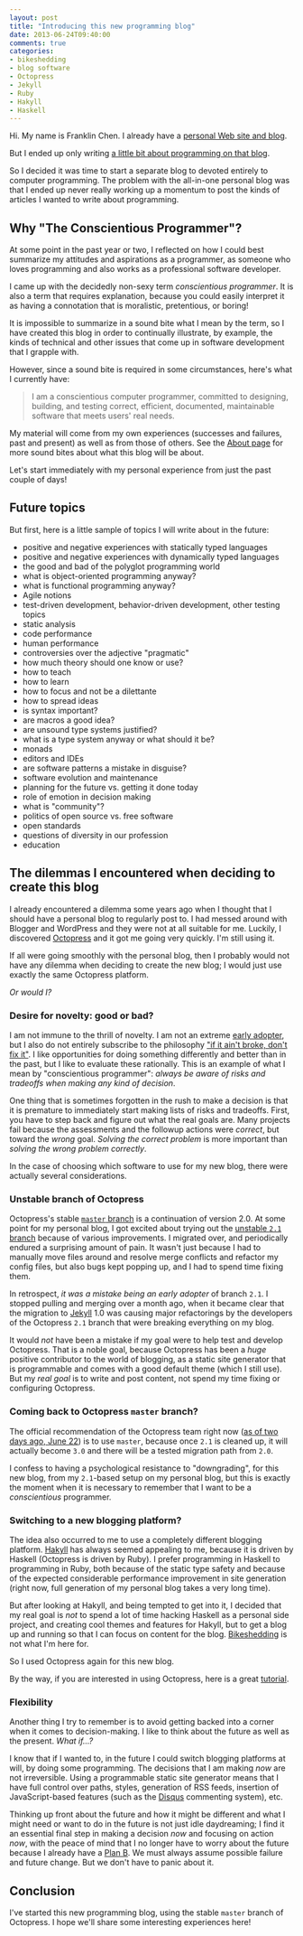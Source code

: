 ```yaml
---
layout: post
title: "Introducing this new programming blog"
date: 2013-06-24T09:40:00
comments: true
categories: 
- bikeshedding
- blog software
- Octopress
- Jekyll
- Ruby
- Hakyll
- Haskell
---
```

Hi. My name is Franklin Chen. I already have a [personal Web site and blog](http://franklinchen.com/).

But I ended up only writing [a little bit about programming on that blog](http://franklinchen.com/blog/categories/programming/).

So I decided it was time to start a separate blog to devoted entirely to computer programming. The problem with the all-in-one personal blog was that I ended up never really working up a momentum to post the kinds of articles I wanted to write about programming.

## Why "The Conscientious Programmer"?

At some point in the past year or two, I reflected on how I could best summarize my attitudes and aspirations as a programmer, as someone who loves programming and also works as a professional software developer.

I came up with the decidedly non-sexy term *conscientious programmer*. It is also a term that requires explanation, because you could easily interpret it as having a connotation that is moralistic, pretentious, or boring!

It is impossible to summarize in a sound bite what I mean by the term, so I have created this blog in order to continually illustrate, by example, the kinds of technical and other issues that come up in software development that I grapple with.

However, since a sound bite is required in some circumstances, here's what I currently have:

<blockquote>
I am a conscientious computer programmer, committed to designing, building, and testing correct, efficient, documented, maintainable software that meets users' real needs.
</blockquote>

My material will come from my own experiences (successes and failures, past and present) as well as from those of others. See the [About page](/about/) for more sound bites about what this blog will be about.

Let's start immediately with my personal experience from just the past couple of days!

## Future topics

But first, here is a little sample of topics I will write about in the future:

- positive and negative experiences with statically typed languages
- positive and negative experiences with dynamically typed languages
- the good and bad of the polyglot programming world
- what is object-oriented programming anyway?
- what is functional programming anyway?
- Agile notions
- test-driven development, behavior-driven development, other testing topics
- static analysis
- code performance
- human performance
- controversies over the adjective "pragmatic"
- how much theory should one know or use?
- how to teach
- how to learn
- how to focus and not be a dilettante
- how to spread ideas
- is syntax important?
- are macros a good idea?
- are unsound type systems justified?
- what is a type system anyway or what should it be?
- monads
- editors and IDEs
- are software patterns a mistake in disguise?
- software evolution and maintenance
- planning for the future vs. getting it done today
- role of emotion in decision making
- what is "community"?
- politics of open source vs. free software
- open standards
- questions of diversity in our profession
- education

## The dilemmas I encountered when deciding to create this blog

I already encountered a dilemma some years ago when I thought that I should have a personal blog to regularly post to. I had messed around with Blogger and WordPress and they were not at all suitable for me. Luckily, I discovered [Octopress](http://octopress.org/) and it got me going very quickly. I'm still using it.

If all were going smoothly with the personal blog, then I probably would not have any dilemma when deciding to create the new blog; I would just use exactly the same Octopress platform.

*Or would I?*

### Desire for novelty: good or bad?

I am not immune to the thrill of novelty. I am not an extreme [early adopter](http://en.wikipedia.org/wiki/Early_adopter), but I also do not entirely subscribe to the philosophy ["if it ain't broke, don't fix it"](http://en.wiktionary.org/wiki/if_it_ain%27t_broke,_don%27t_fix_it). I like opportunities for doing something differently and better than in the past, but I like to evaluate these rationally. This is an example of what I mean by "conscientious programmer": *always be aware of risks and tradeoffs when making any kind of decision*.

One thing that is sometimes forgotten in the rush to make a decision is that it is premature to immediately start making lists of risks and tradeoffs. First, you have to step back and figure out what the real goals are. Many projects fail because the assessments and the followup actions were *correct*, but toward the *wrong* goal. *Solving the correct problem* is more important than *solving the wrong problem correctly*.

In the case of choosing which software to use for my new blog, there were actually several considerations.

### Unstable branch of Octopress

Octopress's stable [`master` branch](https://github.com/imathis/octopress) is a continuation of version 2.0. At some point for my personal blog, I got excited about trying out the [unstable `2.1` branch](https://github.com/imathis/octopress/tree/2.1) because of various improvements. I migrated over, and periodically endured a surprising amount of pain. It wasn't just because I had to manually move files around and resolve merge conflicts and refactor my config files, but also bugs kept popping up, and I had to spend time fixing them.

In retrospect, *it was a mistake being an early adopter* of branch `2.1`. I stopped pulling and merging over a month ago, when it became clear that the migration to [Jekyll](http://jekyllrb.com/) 1.0 was causing major refactorings by the developers of the Octopress `2.1` branch that were breaking everything on my blog.

It would *not* have been a mistake if my goal were to help test and develop Octopress. That is a noble goal, because Octopress has been a *huge* positive contributor to the world of blogging, as a static site generator that is programmable and comes with a good default theme (which I still use). But my *real goal* is to write and post content, not spend my time fixing or configuring Octopress.

### Coming back to Octopress `master` branch?

The official recommendation of the Octopress team right now ([as of two days ago, June 22](https://twitter.com/octopress/status/348465809624027136)) is to use `master`, because once `2.1` is cleaned up, it will actually become `3.0` and there will be a tested migration path from `2.0`.

I confess to having a psychological resistance to "downgrading", for this new blog, from my `2.1`-based setup on my personal blog, but this is exactly the moment when it is necessary to remember that I want to be a *conscientious* programmer.

### Switching to a new blogging platform?

The idea also occurred to me to use a completely different blogging platform. [Hakyll](http://jaspervdj.be/hakyll/) has always seemed appealing to me, because it is driven by Haskell (Octopress is driven by Ruby). I prefer programming in Haskell to programming in Ruby, both because of the static type safety and because of the expected considerable performance improvement in site generation (right now, full generation of my personal blog takes a very long time).

But after looking at Hakyll, and being tempted to get into it, I decided that my real goal is *not* to spend a lot of time hacking Haskell as a personal side project, and creating cool themes and features for Hakyll, but to get a blog up and running so that I can focus on content for the blog. [Bikeshedding](http://en.wiktionary.org/wiki/bikeshedding) is not what I'm here for.

So I used Octopress again for this new blog.

By the way, if you are interested in using Octopress, here is a great [tutorial](http://webdesign.tutsplus.com/tutorials/applications/getting-started-with-octopress/).

### Flexibility

Another thing I try to remember is to avoid getting backed into a corner when it comes to decision-making. I like to think about the future as well as the present. *What if...?*

I know that if I wanted to, in the future I could switch blogging platforms at will, by doing some programming. The decisions that I am making *now* are not irreversible. Using a programmable static site generator means that I have full control over paths, styles, generation of RSS feeds, insertion of JavaScript-based features (such as the [Disqus](http://disqus.com/) commenting system), etc.

Thinking up front about the future and how it might be different and what I might need or want to do in the future is not just idle daydreaming; I find it an essential final step in making a decision *now* and focusing on action *now*, with the peace of mind that I no longer have to worry about the future because I already have a [Plan B](http://en.wikipedia.org/wiki/Plan_B). We must always assume possible failure and future change. But we don't have to panic about it.

## Conclusion

I've started this new programming blog, using the stable `master` branch of Octopress. I hope we'll share some interesting experiences here!
